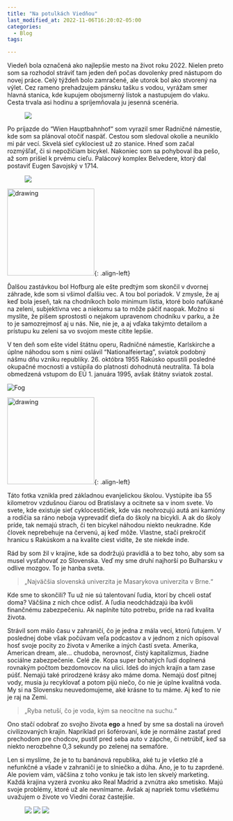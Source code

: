 ```yaml
---
title: "Na potulkách Viedňou"
last_modified_at: 2022-11-06T16:20:02-05:00
categories:
  - Blog
tags:

---
```


Viedeň bola označená ako najlepšie mesto na život roku 2022. Nielen preto som sa rozhodol stráviť tam jeden deň počas dovolenky pred nástupom do novej práce. Celý týždeň bolo zamračené, ale utorok bol ako stvorený na výlet. Cez rameno prehadzujem pánsku tašku s vodou, vyrážam smer hlavná stanica, kde kupujem obojsmerný lístok a nastupujem do vlaku. Cesta trvala asi hodinu a spríjemňovala ju jesenná scenéria. 

<figure>
  <a href="/assets/images/2ndPost/Fog.jpg">
  <img src="/assets/images/2ndPost/Fog.jpg"></a>
</figure>

Po príjazde do “Wien Hauptbahnhof“ som vyrazil smer Radničné námestie, kde som sa plánoval otočiť naspäť. Cestou som sledoval okolie a neuniklo mi pár vecí. Skvelá sieť cyklociest už zo stanice. Hneď som začal rozmýšľať, či si nepožičiam bicykel. Nakoniec som sa pohyboval iba pešo, až som prišiel k prvému cieľu. Palácový komplex Belvedere, ktorý dal postaviť Eugen Savojský v 1714.

<figure>
  <a href="/assets/images/2ndPost/Belveder.jpg">
  <img src="/assets/images/2ndPost/Belveder.jpg"></a>
</figure>

<img src="/assets/images/2ndPost/Hofburg.jpg" alt="drawing" width="200"/>{: .align-left}

Ďalšou zastávkou bol Hofburg ale ešte predtým som skončil v dvornej záhrade, kde som si všimol ďalšiu vec. A tou bol poriadok. V zmysle, že aj keď bola jeseň, tak na chodníkoch bolo minimum lístia, ktoré bolo nafúkané na zeleni, subjektívna vec a niekomu sa to môže páčiť naopak. Možno si myslíte, že píšem sprostosti o nejakom upravenom chodníku v parku, a že to je samozrejmosť aj u nás. Nie, nie je, a aj vďaka takýmto detailom a prístupu ku zeleni sa vo svojom meste cítite lepšie.

V ten deň som ešte videl štátnu operu, Radničné námestie, Karlskirche a úplne náhodou som s nimi oslávil “Nationalfeiertag”, sviatok podobný nášmu dňu vzniku republiky. 26. októbra 1955 Rakúsko opustili posledné okupačné mocnosti a vstúpila do platnosti dohodnutá neutralita. Tá bola obmedzená vstupom do EÚ 1. januára 1995, avšak štátny sviatok zostal.

![Fog](/assets/images/2ndPost/Nationalfeiertag.jpg)

<img src="/assets/images/2ndPost/School.jpg" alt="drawing" width="200"/>{: .align-left}

Táto fotka vznikla pred základnou evanjelickou školou. Vystúpite iba 55 kilometrov vzdušnou čiarou od Bratislavy a ocitnete sa v inom svete. Vo svete, kde existuje sieť cyklocestičiek, kde vás neohrozujú autá ani kamióny a rodičia sa ráno neboja vyprevadiť dieťa do školy na bicykli. A ak do školy príde, tak nemajú strach, či ten bicykel náhodou niekto neukradne. Kde človek neprebehuje na červenú, aj keď môže. Vlastne, stačí prekročiť hranicu s Rakúskom a na kvalite ciest vidíte, že ste niekde inde.

Rád by som žil v krajine, kde sa dodržujú pravidlá a to bez toho, aby som sa musel vysťahovať zo Slovenska. Veď my sme druhí najhorší po Bulharsku v odlive mozgov. To je hanba sveta.

>„Najväčšia slovenská univerzita je Masarykova univerzita v Brne.“

Kde sme to skončili? Tu už nie sú talentovaní ľudia, ktorí by chceli ostať doma? Väčšina z nich chce odísť. A ľudia neodchádzajú iba kvôli finančnému zabezpečeniu. Ak naplníte túto potrebu, príde na rad kvalita života.

Strávil som málo času v zahraničí, čo je jedna z mála vecí, ktorú ľutujem. V poslednej dobe však počúvam veľa podcastov a v jednom z nich opisoval hosť svoje pocity zo života v Amerike a iných častí sveta. Amerika, American dream, ale... chudoba, nerovnosť, čistý kapitalizmus, žiadne sociálne zabezpečenie. Celé zle.  Kopa super bohatých ľudí doplnená rovnakým počtom bezdomovcov na ulici. Ideš do iných krajín a tam zase púšť. Nemajú také prirodzené krásy ako máme doma. Nemajú dosť pitnej vody, musia ju recyklovať a potom pijú niečo, čo nie je úplne kvalitná voda. My si na Slovensku neuvedomujeme, aké krásne to tu máme. Aj keď to nie je raj na Zemi.

>„Ryba netuší, čo je voda, kým sa neocitne na suchu.“

Ono stačí odobrať zo svojho života **ego** a hneď by sme sa dostali na úroveň civilizovaných krajín. Napríklad pri šoférovaní, kde je normálne zastať pred prechodom pre chodcov, pustiť pred seba auto v zápche, či netrúbiť, keď sa niekto nerozbehne 0,3 sekundy po zelenej na semafóre.

Len si myslíme, že je to tu banánová republika, aké tu je všetko zlé a nefunkčné a všade v zahraničí je to slniečko a dúha. Áno, je to tu zaprdené. Ale poviem vám, väčšina z toho vonku je tak isto len skvelý marketing. Každá krajina vyzerá zvonku ako Real Madrid a zvnútra ako smetisko. Majú svoje problémy, ktoré už ale nevnímame. Avšak aj napriek tomu všetkému uvažujem o živote vo Viedni čoraz častejšie.

<figure class="third">

  <a href="/assets/images/2ndPost/Gallery/Garden.jpg">
  <img src="/assets/images/2ndPost/Gallery/Garden.jpg"></a>

  <a href="/assets/images/2ndPost/Gallery/Rathauplatz.jpg">
  <img src="/assets/images/2ndPost/Gallery/Rathauplatz.jpg"></a>

  <a href="/assets/images/2ndPost/Gallery/Karlskirche.jpg">
  <img src="/assets/images/2ndPost/Gallery/Karlskirche.jpg"></a>

</figure>